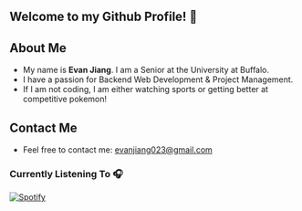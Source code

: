 ## Welcome to my Github Profile! 👋

## About Me
- My name is **Evan Jiang**. I am a Senior at the University at Buffalo.
- I have a passion for Backend Web Development & Project Management.
- If I am not coding, I am either watching sports or getting better at competitive pokemon!

## Contact Me
- Feel free to contact me: [evanjiang023@gmail.com](mailto:evanjiang023@gmail.com)

### Currently Listening To 🎧
[![Spotify](https://novatorem-evan-jiangs-projects.vercel.app/api/spotify)](https://open.spotify.com/user/kmu7ktg5jcjvpw6tfv7czccjw)

<!--
**EvanJSP215/EvanJSP215** is a ✨ _special_ ✨ repository because its `README.md` (this file) appears on your GitHub profile.

Here are some ideas to get you started:


- 🔭 I’m currently working on ...
- 🌱 I’m currently learning ...
- 👯 I’m looking to collaborate on ...
- 🤔 I’m looking for help with ...
- 💬 Ask me about ...
- 📫 How to reach me: ...
- 😄 Pronouns: ...
- ⚡ Fun fact: ...
-->
